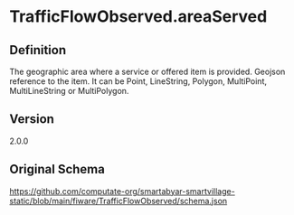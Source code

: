 # TrafficFlowObserved.areaServed

## Definition
The geographic area where a service or offered item is provided. Geojson reference to the item. It can be Point, LineString, Polygon, MultiPoint, MultiLineString or MultiPolygon. 

## Version
2.0.0

## Original Schema
https://github.com/computate-org/smartabyar-smartvillage-static/blob/main/fiware/TrafficFlowObserved/schema.json
